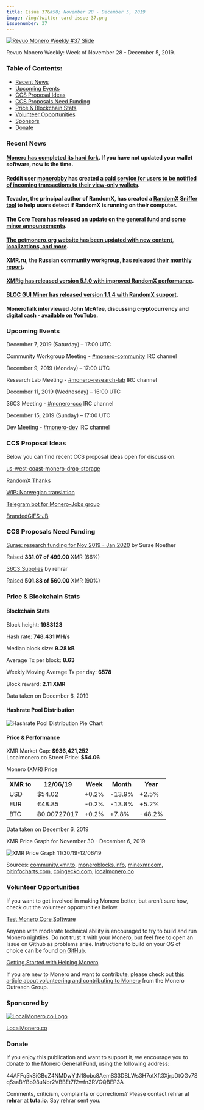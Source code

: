 ```yaml
---
title: Issue 37&#58; November 28 - December 5, 2019
image: /img/twitter-card-issue-37.png
issuenumber: 37
---
```

[<img src="/img/img-issue37.png" alt="Revuo Monero Weekly #37 Slide" class="img-lead">](/issue-37.html)

<p class="text-lead">Revuo Monero Weekly: Week of November 28 - December 5, 2019.</p>
<!--more-->

<h3>Table of Contents:</h3>
<ul class="contents">
    <li><a href="#news">Recent News</a></li>
    <li><a href="#events">Upcoming Events</a></li>
    <li><a href="#ideas">CCS Proposal Ideas</a></li>
    <li><a href="#proposals">CCS Proposals Need Funding</a></li>
    <li><a href="#stats">Price & Blockchain Stats</a></li>
    <li><a href="#volunteer">Volunteer Opportunities</a></li>
    <li><a href="#sponsor">Sponsors</a></li>
    <li><a href="#donate">Donate</a></li>
</ul>

<h3 id="news">Recent News</h3>

<div class="newsbyte">
    <h4><a href="https://web.getmonero.org/2019/11/12/monero-0.15-released.html" target="_blank">Monero has completed its hard fork</a>. If you have not updated your wallet software, now is the time.
    </h4>
</div>

<div class="newsbyte">
    <h4>Reddit user <a href="https://www.reddit.com/user/monerobby" target="_blank">monerobby</a> has created <a href="https://xmrnotify.com/" target="_blank">a paid service for users to be notified of incoming transactions to their view-only wallets</a>.
    </h4>
</div>

<div class="newsbyte">
    <h4>Tevador, the principal author of RandomX, has created a <a href="https://github.com/tevador/randomx-sniffer" target="_blank">RandomX Sniffer tool</a> to help users detect if RandomX is running on their computer.
    </h4>
</div>

<div class="newsbyte">
    <h4>The Core Team has released <a href="https://web.getmonero.org/2019/12/03/core-team-general-fund.html" target="_blank">an update on the general fund and some minor announcements</a>.
    </h4>
</div>

<div class="newsbyte">
    <h4><a href="https://www.reddit.com/r/Monero/comments/e6j5v3/getmoneroorg_updated_blog_posts_and_announcements/" target="_blank">The getmonero.org website has been updated with new content, localizations, and more</a>.
    </h4>
</div>

<div class="newsbyte">
    <h4>XMR.ru, the Russian community workgroup, <a href="https://www.reddit.com/r/Monero/comments/e5hp4u/xmrrureport_november/" target="_blank">has released their monthly report</a>.
    </h4>
</div>

<div class="newsbyte">
    <h4><a href="https://github.com/xmrig/xmrig/releases/tag/v5.1.0" target="_blank">XMRig has released version 5.1.0 with improved RandomX performance</a>.
    </h4>
</div>

<div class="newsbyte">
    <h4><a href="https://www.reddit.com/r/Monero/comments/e5gg0m/bloc_gui_miner_v114_update_now_support_new/" target="_blank">BLOC GUI Miner has released version 1.1.4 with RandomX support</a>.
    </h4>
</div>

<div class="newsbyte">
    <h4>MoneroTalk interviewed John McAfee, discussing cryptocurrency and digital cash - <a href="https://youtu.be/pZJAu0aNez8" target="_blank">available on YouTube</a>.
    </h4>
</div>


<h3 id="events">Upcoming Events</h3>

<div class="event">
    <p class="date" markdown="1">December 7, 2019 (Saturday) – 17:00 UTC</p>
    <p markdown="1">Community Workgroup Meeting - <a href="irc://chat.freenode.net/#monero-community" target="_blank">#monero-community</a> IRC channel</p>
</div>

<div class="event">
    <p class="date" markdown="1">December 9, 2019 (Monday) – 17:00 UTC</p>
    <p markdown="1">Research Lab Meeting - <a href="irc://chat.freenode.net/#monero-research-lab" target="_blank">#monero-research-lab</a> IRC channel</p>
</div>

<div class="event">
    <p class="date" markdown="1">December 11, 2019 (Wednesday) – 16:00 UTC</p>
    <p markdown="1">36C3 Meeting - <a href="irc://chat.freenode.net/#monero-ccc" target="_blank">#monero-ccc</a> IRC channel</p>
</div>

<div class="event">
    <p class="date" markdown="1">December 15, 2019 (Sunday) – 17:00 UTC</p>
    <p markdown="1">Dev Meeting - <a href="irc://chat.freenode.net/#monero-dev" target="_blank">#monero-dev</a> IRC channel</p>
</div>

<h3 id="ideas">CCS Proposal Ideas</h3>

<p>Below you can find recent CCS proposal ideas open for discussion.</p>

<div class="proposal">
<p><a href="https://repo.getmonero.org/monero-project/ccs-proposals/merge_requests/108" target="_blank">us-west-coast-monero-drop-storage</a></p>
</div>

<div class="proposal">
<p><a href="https://repo.getmonero.org/monero-project/ccs-proposals/merge_requests/107" target="_blank">RandomX Thanks</a></p>
</div>

<div class="proposal">
<p><a href="https://repo.getmonero.org/monero-project/ccs-proposals/merge_requests/102" target="_blank">WIP: Norwegian translation</a></p>
</div>

<div class="proposal">
<p><a href="https://repo.getmonero.org/monero-project/ccs-proposals/merge_requests/91" target="_blank">Telegram bot for Monero-Jobs group</a></p>
</div>

<div class="proposal">
<p><a href="https://repo.getmonero.org/monero-project/ccs-proposals/merge_requests/88" target="_blank">BrandedGIFS-JB</a></p>
</div>

<h3 id="proposals">CCS Proposals Need Funding</h3>

<div class="proposal">
    <p><a href="https://ccs.getmonero.org/proposals/surae-q4-funding-2019.html" target="_blank">Surae: research funding for Nov 2019 - Jan 2020</a> by Surae Noether</p>
    <p>Raised <b>331.07 of 499.00</b> XMR (66%)</p>
</div>

<div class="proposal">
    <p><a href="https://ccs.getmonero.org/proposals/36c3.html" target="_blank">36C3 Supplies</a> by rehrar</p>
    <p>Raised <b>501.88 of 560.00</b> XMR (90%)</p>
</div>

<h3 id="stats">Price & Blockchain Stats</h3>

<h4 class="stat">Blockchain Stats</h4>

<div class="bcstats">
    <p>Block height: <b>1983123</b></p>
    <p>Hash rate: <b>748.431 MH/s</b></p>
    <p>Median block size: <b>9.28 kB</b></p>
    <p>Average Tx per block: <b>8.63</b></p>
    <p>Weekly Moving Average Tx per day: <b>6578</b></p>
    <p>Block reward: <b>2.11 XMR</b></p>
</div>
<p class="note">Data taken on December 6, 2019</p>

<h4 class="stat">Hashrate Pool Distribution</h4>
<p><img src="/img/hashrate-pool-distribution-1206.png" alt="Hashrate Pool Distribution Pie Chart"/></p>

<h4 class="stat">Price & Performance</h4>

<div class="price-intro">XMR Market Cap: <b>$936,421,252</b><br>Localmonero.co Street Price: <b>$54.06</b></div>

<p class="table-title">Monero (XMR) Price</p>
<table class="price-table">
  <tr class="row1">
    <th>XMR to</th>
    <th>12/06/19</th>
    <th>Week</th>
    <th>Month</th>
    <th>Year</th>
  </tr>
  <tr>
    <td data-th="XMR to">USD</td>
    <td data-th="12/06/19">$54.02</td>
    <td data-th="Week" class="green">+0.2%</td>
    <td data-th="Month" class="red">-13.9%</td>
    <td data-th="Year" class="green">+2.5%</td>
  </tr>
  <tr class="row3">
    <td data-th="XMR to">EUR</td>
    <td data-th="12/06/19">€48.85</td>
    <td data-th="Week" class="red">-0.2%</td>
    <td data-th="Month" class="red">-13.8%</td>
    <td data-th="Year" class="green">+5.2%</td>
  </tr>
  <tr>
    <td data-th="XMR to">BTC</td>
    <td data-th="12/06/19">Ƀ0.00727017</td>
    <td data-th="Week" class="green">+0.2%</td>
    <td data-th="Month" class="green">+7.8%</td>
    <td data-th="Year" class="red">-48.2%</td>
  </tr>
</table>
<p class="note">Data taken on December 6, 2019</p>

<p class="table-title">XMR Price Graph for November 30 - December 6, 2019</p>

![XMR Price Graph 11/30/19-12/06/19](/img/weekly-chart-1206.png "XMR Price Graph 11/30/19-12/06/19") 

Sources: <a href="https://community.xmr.to/explorer/mainnet/" target="_blank">community.xmr.to</a>, <a href="https://moneroblocks.info/stats/transaction-stats" target="_blank">moneroblocks.info</a>, <a href="https://minexmr.com/pools.html" target="_blank">minexmr.com</a>, <a href="https://bitinfocharts.com/monero/" target="_blank">bitinfocharts.com</a>, <a href="https://www.coingecko.com/" target="_blank">coingecko.com</a>, <a href="https://localmonero.co/" target="_blank">localmonero.co</a>

<h3 id="volunteer">Volunteer Opportunities</h3>

<p>If you want to get involved in making Monero better, but aren’t sure how, check out the volunteer opportunities below.</p>

<div class="newsbyte">
    <p class="date"><a href="https://github.com/monero-project/monero" target="_blank">Test Monero Core Software</a></p>
    <p>Anyone with moderate technical ability is encouraged to try to build and run Monero nightlies. Do not trust it with your Monero, but feel free to open an Issue on Github as problems arise. Instructions to build on your OS of choice can be found <a href="https://github.com/monero-project/monero#compiling-monero-from-source" target="_blank">on GitHub</a>. </p>
</div>

<div class="newsbyte">
    <p class="date"><a href="https://github.com/monero-project/monero" target="_blank">Getting Started with Helping Monero</a></p>
    <p>If you are new to Monero and want to contribute, please check out <a href="https://www.monerooutreach.org/stories/getting-started-helping-monero.php" target="_blank">this article about volunteering and contributing to Monero</a> from the Monero Outreach Group. </p>
</div>

<h3 id="sponsor">Sponsored by</h3>

<p><a href="https://localmonero.co/" target="_blank"><img src="/img/localmonero-logo.png" alt="LocalMonero.co Logo" class="localmonero"></a></p>

<p class="text-center"><a href="https://localmonero.co/" target="_blank">LocalMonero.co</a></p>

<h3 id="donate">Donate</h3>

<p markdown="1">If you enjoy this publication and want to support it, we encourage you to donate to the Monero General Fund, using the following address:</p>

<p class="address" markdown="1">44AFFq5kSiGBoZ4NMDwYtN18obc8AemS33DBLWs3H7otXft3XjrpDtQGv7SqSsaBYBb98uNbr2VBBEt7f2wfn3RVGQBEP3A</p>

<!--p><a href="monero:44AFFq5kSiGBoZ4NMDwYtN18obc8AemS33DBLWs3H7otXft3XjrpDtQGv7SqSsaBYBb98uNbr2VBBEt7f2wfn3RVGQBEP3A" class="qr"><img src="/img/donate-monero.png"></a></p-->

Comments, criticism, complaints or corrections? Please contact rehrar at **rehrar** at **tuta.io**. Say rehrar sent you.